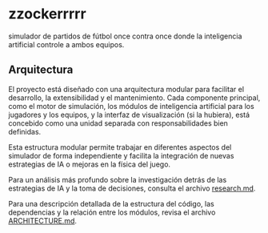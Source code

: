 # zzockerrrrr
simulador de partidos de fútbol once contra once donde la inteligencia artificial controle a ambos equipos.

## Arquitectura

El proyecto está diseñado con una arquitectura modular para facilitar el desarrollo, la extensibilidad y el mantenimiento. Cada componente principal, como el motor de simulación, los módulos de inteligencia artificial para los jugadores y los equipos, y la interfaz de visualización (si la hubiera), está concebido como una unidad separada con responsabilidades bien definidas.

Esta estructura modular permite trabajar en diferentes aspectos del simulador de forma independiente y facilita la integración de nuevas estrategias de IA o mejoras en la física del juego.

Para un análisis más profundo sobre la investigación detrás de las estrategias de IA y la toma de decisiones, consulta el archivo [research.md](research.md).

Para una descripción detallada de la estructura del código, las dependencias y la relación entre los módulos, revisa el archivo [ARCHITECTURE.md](ARCHITECTURE.md).